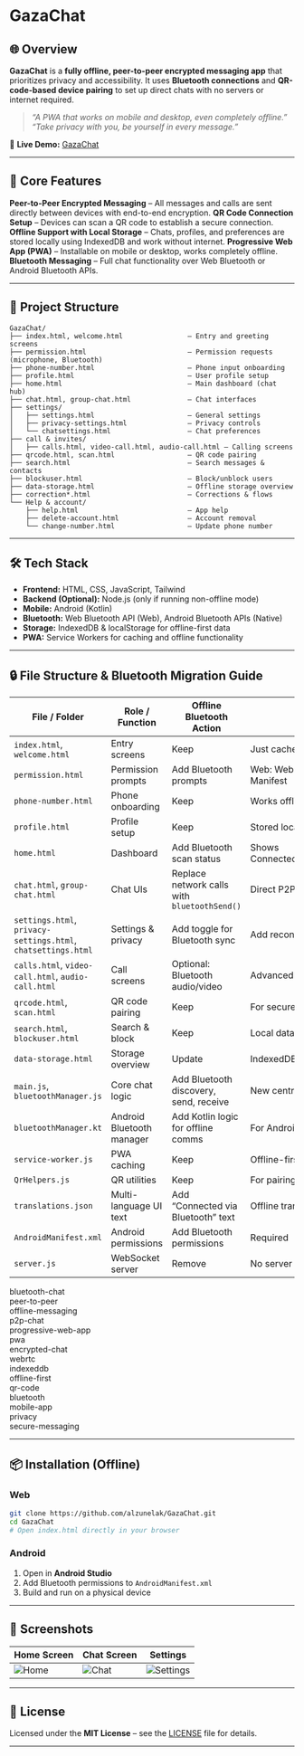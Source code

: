 # GazaChat

## 🌐 Overview

**GazaChat** is a **fully offline, peer-to-peer encrypted messaging app** that prioritizes privacy and accessibility. It uses **Bluetooth connections** and **QR-code-based device pairing** to set up direct chats with no servers or internet required.

> *“A PWA that works on mobile and desktop, even completely offline.”*
> *“Take privacy with you, be yourself in every message.”*

🔗 **Live Demo:** [GazaChat](https://alzunelak.github.io/GazaChat/index.html)

---

## 🔑 Core Features

**Peer-to-Peer Encrypted Messaging** – All messages and calls are sent directly between devices with end-to-end encryption.
**QR Code Connection Setup** – Devices can scan a QR code to establish a secure connection.
**Offline Support with Local Storage** – Chats, profiles, and preferences are stored locally using IndexedDB and work without internet.
**Progressive Web App (PWA)** – Installable on mobile or desktop, works completely offline.
**Bluetooth Messaging** – Full chat functionality over Web Bluetooth or Android Bluetooth APIs.

---

## 📂 Project Structure

```
GazaChat/
├── index.html, welcome.html                – Entry and greeting screens
├── permission.html                         – Permission requests (microphone, Bluetooth)
├── phone-number.html                       – Phone input onboarding
├── profile.html                            – User profile setup
├── home.html                               – Main dashboard (chat hub)
├── chat.html, group-chat.html              – Chat interfaces
├── settings/
│   ├── settings.html                       – General settings
│   ├── privacy-settings.html               – Privacy controls
│   └── chatsettings.html                   – Chat preferences
├── call & invites/
│   ├── calls.html, video-call.html, audio-call.html – Calling screens
├── qrcode.html, scan.html                  – QR code pairing
├── search.html                             – Search messages & contacts
├── blockuser.html                          – Block/unblock users
├── data-storage.html                       – Offline storage overview
├── correction*.html                        – Corrections & flows
└── Help & account/
    ├── help.html                           – App help
    ├── delete-account.html                 – Account removal
    └── change-number.html                  – Update phone number
```

---

## 🛠 Tech Stack

* **Frontend:** HTML, CSS, JavaScript, Tailwind
* **Backend (Optional):** Node.js (only if running non-offline mode)
* **Mobile:** Android (Kotlin)
* **Bluetooth:** Web Bluetooth API (Web), Android Bluetooth APIs (Native)
* **Storage:** IndexedDB & localStorage for offline-first data
* **PWA:** Service Workers for caching and offline functionality

---

## 🔒 File Structure & Bluetooth Migration Guide

| File / Folder                                                 | Role / Function           | Offline Bluetooth Action                     | Notes                                     |
| ------------------------------------------------------------- | ------------------------- | -------------------------------------------- | ----------------------------------------- |
| `index.html`, `welcome.html`                                  | Entry screens             | Keep                                         | Just cache offline                        |
| `permission.html`                                             | Permission prompts        | Add Bluetooth prompts                        | Web: Web Bluetooth API; Android: Manifest |
| `phone-number.html`                                           | Phone onboarding          | Keep                                         | Works offline                             |
| `profile.html`                                                | Profile setup             | Keep                                         | Stored locally                            |
| `home.html`                                                   | Dashboard                 | Add Bluetooth scan status                    | Shows Connected/Searching/Disconnected    |
| `chat.html`, `group-chat.html`                                | Chat UIs                  | Replace network calls with `bluetoothSend()` | Direct P2P over Bluetooth                 |
| `settings.html`, `privacy-settings.html`, `chatsettings.html` | Settings & privacy        | Add toggle for Bluetooth sync                | Add reconnect options                     |
| `calls.html`, `video-call.html`, `audio-call.html`            | Call screens              | Optional: Bluetooth audio/video              | Advanced                                  |
| `qrcode.html`, `scan.html`                                    | QR code pairing           | Keep                                         | For secure device handshake               |
| `search.html`, `blockuser.html`                               | Search & block            | Keep                                         | Local data only                           |
| `data-storage.html`                                           | Storage overview          | Update                                       | IndexedDB + Bluetooth                     |
| `main.js`, `bluetoothManager.js`                              | Core chat logic           | Add Bluetooth discovery, send, receive       | New central Bluetooth handler             |
| `bluetoothManager.kt`                                         | Android Bluetooth manager | Add Kotlin logic for offline comms           | For Android app                           |
| `service-worker.js`                                           | PWA caching               | Keep                                         | Offline-first                             |
| `QrHelpers.js`                                                | QR utilities              | Keep                                         | For pairing                               |
| `translations.json`                                           | Multi-language UI text    | Add “Connected via Bluetooth” text           | Offline translations                      |
| `AndroidManifest.xml`                                         | Android permissions       | Add Bluetooth permissions                    | Required                                  |
| `server.js`                                                   | WebSocket server          | Remove                                       | No server needed                          |


bluetooth-chat  
peer-to-peer  
offline-messaging  
p2p-chat  
progressive-web-app  
pwa  
encrypted-chat  
webrtc  
indexeddb  
offline-first  
qr-code  
bluetooth  
mobile-app  
privacy  
secure-messaging

---

## 📦 Installation (Offline)

### Web

```bash
git clone https://github.com/alzunelak/GazaChat.git
cd GazaChat
# Open index.html directly in your browser
```

### Android

1. Open in **Android Studio**
2. Add Bluetooth permissions to `AndroidManifest.xml`
3. Build and run on a physical device

---

## 📸 Screenshots

| Home Screen                        | Chat Screen                        | Settings                                   |
| ---------------------------------- | ---------------------------------- | ------------------------------------------ |
| ![Home](docs/screenshots/home.png) | ![Chat](docs/screenshots/chat.png) | ![Settings](docs/screenshots/settings.png) |

---

## 📜 License

Licensed under the **MIT License** – see the [LICENSE](LICENSE) file for details.

---


